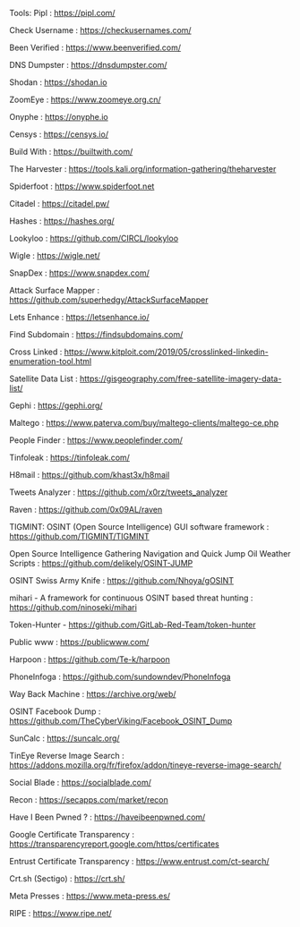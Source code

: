 Tools: Pipl : https://pipl.com/

Check Username : https://checkusernames.com/

Been Verified : https://www.beenverified.com/

DNS Dumpster : https://dnsdumpster.com/

Shodan : https://shodan.io

ZoomEye : https://www.zoomeye.org.cn/

Onyphe : https://onyphe.io

Censys : https://censys.io/

Build With : https://builtwith.com/

The Harvester : https://tools.kali.org/information-gathering/theharvester

Spiderfoot : https://www.spiderfoot.net

Citadel : https://citadel.pw/

Hashes : https://hashes.org/

Lookyloo : https://github.com/CIRCL/lookyloo

Wigle : https://wigle.net/

SnapDex : https://www.snapdex.com/

Attack Surface Mapper : https://github.com/superhedgy/AttackSurfaceMapper

Lets Enhance : https://letsenhance.io/

Find Subdomain : https://findsubdomains.com/

Cross Linked : https://www.kitploit.com/2019/05/crosslinked-linkedin-enumeration-tool.html

Satellite Data List : https://gisgeography.com/free-satellite-imagery-data-list/

Gephi : https://gephi.org/

Maltego : https://www.paterva.com/buy/maltego-clients/maltego-ce.php

People Finder : https://www.peoplefinder.com/

Tinfoleak : https://tinfoleak.com/

H8mail : https://github.com/khast3x/h8mail

Tweets Analyzer : https://github.com/x0rz/tweets_analyzer

Raven : https://github.com/0x09AL/raven

TIGMINT: OSINT (Open Source Intelligence) GUI software framework : https://github.com/TIGMINT/TIGMINT

Open Source Intelligence Gathering Navigation and Quick Jump Oil Weather Scripts : https://github.com/delikely/OSINT-JUMP

OSINT Swiss Army Knife : https://github.com/Nhoya/gOSINT

mihari - A framework for continuous OSINT based threat hunting : https://github.com/ninoseki/mihari

Token-Hunter - https://github.com/GitLab-Red-Team/token-hunter

Public www : https://publicwww.com/

Harpoon : https://github.com/Te-k/harpoon

PhoneInfoga : https://github.com/sundowndev/PhoneInfoga

Way Back Machine : https://archive.org/web/

OSINT Facebook Dump : https://github.com/TheCyberViking/Facebook_OSINT_Dump

SunCalc : https://suncalc.org/

TinEye Reverse Image Search : https://addons.mozilla.org/fr/firefox/addon/tineye-reverse-image-search/

Social Blade : https://socialblade.com/

Recon : https://secapps.com/market/recon

Have I Been Pwned ? : https://haveibeenpwned.com/

Google Certificate Transparency : https://transparencyreport.google.com/https/certificates

Entrust Certificate Transparency : https://www.entrust.com/ct-search/

Crt.sh (Sectigo) : https://crt.sh/

Meta Presses : https://www.meta-press.es/

RIPE : https://www.ripe.net/
